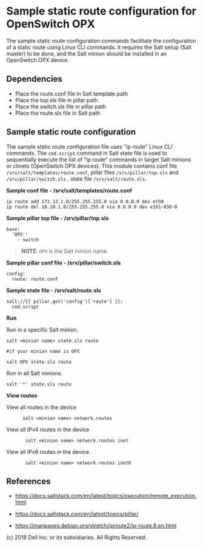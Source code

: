 # Sample static route configuration for OpenSwitch OPX

The sample static route configuration commands facilitate the configuration of a static route using Linux CLI commands. It requires the Salt setup (Salt master) to be done, and the Salt minion should be installed in an OpenSwitch OPX device.

## Dependencies

- Place the route.conf file in Salt template path
- Place the top.sls file in pillar path
- Place the switch.sls file in pillar path
- Place the route.sls file in Salt path

## Sample static route configuration

The sample static route configuration file uses "ip route" Linux CLI commands. The ``cmd.script`` command in Salt state file is used to sequentially execute the list of "ip route" commands in target Salt minions or clinets (OpenSwitch OPX devices). This module contains conf file ``/srv/salt/templates/route.conf``, pillar files ``/srv/pillar/top.sls`` and ``/srv/pillar/switch.sls`` , state file ``/srv/salt/route.sls``.

**Sample conf file - /srv/salt/templates/route.conf**

	ip route add 172.13.1.0/255.255.255.0 via 0.0.0.0 dev eth0
	ip route del 10.10.1.0/255.255.255.0 via 0.0.0.0 dev e101-030-0

**Sample pillar top file - /srv/pillar/top.sls**

	base:
	  'OPX':
	    - switch

> **NOTE**: ``OPX`` is the Salt minion name.

**Sample pillar conf file - /srv/pillar/switch.sls**

	config:
	  route: route.conf

**Sample state file - /srv/salt/route.sls**

	salt://{{ pillar.get('config')['route'] }}:
	  cmd.script

**Run**

Run in a specific Salt minion.

	salt <minion name> state.sls route

	#if your minion name is OPX

	salt OPX state.sls route

Run in all Salt minions.

	salt '*' state.sls route

**View routes**

View all routes in the device

          salt <minion name> network.routes   

View all IPv4 routes in the device

           salt <minion name> network.routes inet    

View all IPv6 routes in the device

           salt <minion name> network.routes inet6

## References

- https://docs.saltstack.com/en/latest/topics/execution/remote_execution.html

- https://docs.saltstack.com/en/latest/topics/pillar/

- https://manpages.debian.org/stretch/iproute2/ip-route.8.en.html


(c) 2018 Dell Inc. or its subsidiaries. All Rights Reserved.
